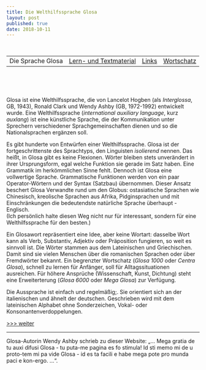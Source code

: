 ```yaml
---
title: Die Welthilfssprache Glosa
layout: post
published: true
date: 2018-10-11
---
```



 

|                   |                                              |                          |                                    |
| :---------------: | :------------------------------------------: | :----------------------: | :--------------------------------: |
| Die Sprache Glosa | [Lern- und Textmaterial](index_materia.html) | [Links](index_nexu.html) | [Wortschatz](../gid/index_de.html) |

 

 

  



Glosa ist eine Welthilfssprache, die von Lancelot Hogben (als
*Interglossa*, GB, 1943), Ronald Clark und Wendy Ashby (GB, 1972-1992)
entwickelt wurde. Eine Welthilfssprache (*international auxiliary
language*, kurz *auxlang*) ist eine künstliche Sprache, die der
Kommunikation unter Sprechern verschiedener Sprachgemeinschaften dienen
und so die Nationalsprachen ergänzen soll.

Es gibt hunderte von Entwürfen einer Welthilfssprache. Glosa ist der
fortgeschrittenste des Sprachtyps, den Linguisten *isolierend* nennen.
Das heißt, in Glosa gibt es keine Flexionen. Wörter bleiben stets
unverändert in ihrer Ursprungsform, egal welche Funktion sie gerade im
Satz haben. Eine Grammatik im herkömmlichen Sinne fehlt. Dennoch ist
Glosa eine vollwertige Sprache. Grammatische Funktionen werden von ein
paar Operator-Wörtern und der Syntax (Satzbau) übernommen. Dieser Ansatz
beschert Glosa Verwandte rund um den Globus: ostasiatische Sprachen wie
Chinesisch, kreolische Sprachen aus Afrika, Pidginsprachen und mit
Einschränkungen die bedeutendste natürliche Sprache überhaupt -
Englisch.  
(Ich persönlich halte diesen Weg nicht nur für interessant, sondern für
eine Welthilfssprache für den besten.)

Ein Glosawort repräsentiert eine Idee, aber keine Wortart: dasselbe Wort
kann als Verb, Substantiv, Adjektiv oder Präposition fungieren, so weit
es sinnvoll ist. Die Wörter stammen aus dem Lateinischen und
Griechischen. Damit sind sie vielen Menschen über die romanischen
Sprachen oder über Fremdwörter bekannt. Ein begrenzter Wortschatz
(*Glosa 1000* oder *Centra Glosa*), schnell zu lernen für Anfänger, soll
für Alltagssituationen ausreichen. Für höhere Ansprüche (Wissenschaft,
Kunst, Dichtung) steht eine Erweiterterung (*Glosa 6000* oder *Mega
Glosa*) zur Verfügung.

Die Aussprache ist einfach und regelmäßig;. Sie orientiert sich an der
italienischen und ähnelt der deutschen. Geschrieben wird mit dem
lateinischen Alphabet ohne Sonderzeichen, Vokal- oder
Konsonantenverdoppelungen.

  
  

[\>\>\> weiter](index_materia.html)

-----

<span class="small">Glosa-Autorin Wendy Ashby schrieb zu dieser Website:
„... Mega gratia de tu auxi difusi Glosa - tu puta-me pagina es fo
stimula\! Id sti memo mi de u proto-tem mi pa vide Glosa - id es ta
facili e habe mega pote pro munda paci e kon-ergo. ...“.</span>



